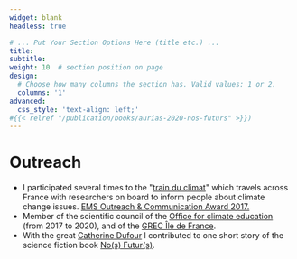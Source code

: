 ```yaml
---
widget: blank
headless: true

# ... Put Your Section Options Here (title etc.) ...
title: 
subtitle:
weight: 10  # section position on page
design:
  # Choose how many columns the section has. Valid values: 1 or 2.
  columns: '1'
advanced:
  css_style: 'text-align: left;'
#{{< relref "/publication/books/aurias-2020-nos-futurs" >}})
---
```


# Outreach

- I participated several times to the "[train du climat](https://trainduclimat.fr/)" which travels across France with researchers on board to inform people about climate change issues. [EMS Outreach & Communication Award 2017.](http://www.emetsoc.org/wp-content/uploads/2017/10/oc2017_train-du-climat.pdf)
- Member of the scientific council of the [Office for climate education](https://www.oce.global/) (from 2017 to 2020), and of the [GREC Île de France](https://www.uvsq.fr/territoire-et-climat-le-grec-en-ile-de-france).
- With the great [Catherine Dufour](https://fr.wikipedia.org/wiki/Catherine_Dufour) I contributed to one short story of the science fiction book [No(s) Futur(s)](https://www.editions-actusf.fr/a/collectifd-auteur/nos-futurs).


